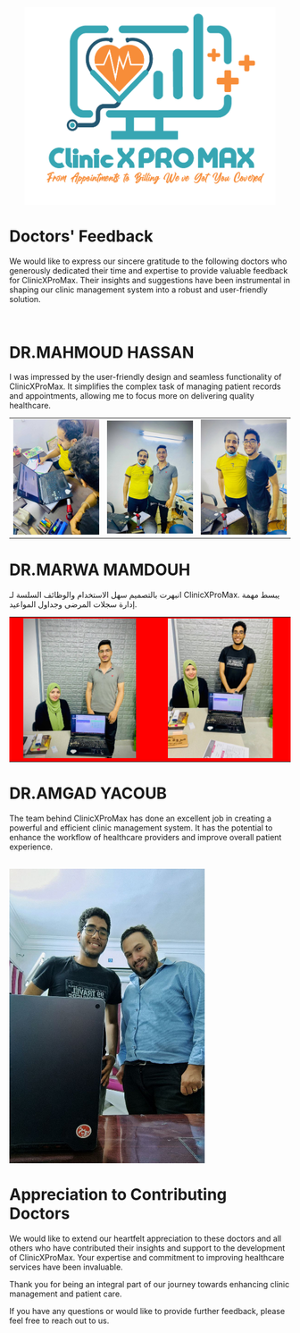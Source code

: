 <p align="center">
 <img width="450px" src="Logo-ClinicXProMax.png" align="center" alt="ClinicXProMaxLogo" />

# Doctors' Feedback

We would like to express our sincere gratitude to the following doctors who generously dedicated their time and expertise to provide valuable feedback for ClinicXProMax. Their insights and suggestions have been instrumental in shaping our clinic management system into a robust and user-friendly solution.
    
&nbsp;
    
# DR.MAHMOUD HASSAN
 I was impressed by the user-friendly design and seamless functionality of ClinicXProMax. It simplifies the complex task of managing patient records and appointments, allowing me to focus more on delivering quality healthcare.
<br>

<table>
    <tr>
     <td><img src="Assets/DoctorsImages/Dr.MahmoudHassan-3.jpg" alt="Dr.MahmoudHassan" width="300"></td>
     <td><img src="Assets/DoctorsImages/Dr.MahmoudHassan-2.jpg" alt="Dr.MahmoudHassan" width="300"></td>
     <td><img src="Assets/DoctorsImages/Dr.MahmoudHassan-1.png" alt="Dr.MahmoudHassan" width="300"></td>
    </tr>
</table>



# DR.MARWA MAMDOUH
انبهرت بالتصميم سهل الاستخدام والوظائف السلسة لـ ClinicXProMax. يبسط مهمة إدارة سجلات المرضى وجداول المواعيد.
<br>

<table>
    <tr>
        <td style="width:250px; height:250px; background-color:red;text-align:center; vertical-align:middle">
            <img src="Assets/DoctorsImages/Dr.MarwaMamdoh-2.jpg"
                style="max-height:100%; max-width:100%" />
        </td>
      <td style="width:250px; height:250px; background-color:red;text-align:center; vertical-align:middle">
            <img src="Assets/DoctorsImages/Dr.MarwaMamdoh-1.png"
                style="max-height:100%; max-width:100%" />
        </td>
    </tr>
</table>

# DR.AMGAD YACOUB
The team behind ClinicXProMax has done an excellent job in creating a powerful and efficient clinic management system. It has the potential to enhance the workflow of healthcare providers and improve overall patient experience.

<br>

 <img width="350px" src="Assets/DoctorsImages/Dr.Amgad.jpg" align="center" alt="DR" />
 
 # Appreciation to Contributing Doctors
  We would like to extend our heartfelt appreciation to these doctors and all others who have contributed their insights and support to the development of ClinicXProMax. Your expertise and commitment to improving healthcare services have been invaluable.

Thank you for being an integral part of our journey towards enhancing clinic management and patient care.

If you have any questions or would like to provide further feedback, please feel free to reach out to us.

